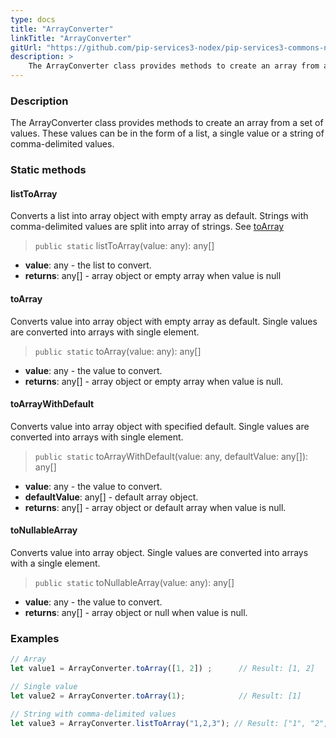 ```yaml
---
type: docs
title: "ArrayConverter"
linkTitle: "ArrayConverter"
gitUrl: "https://github.com/pip-services3-nodex/pip-services3-commons-nodex"
description: > 
    The ArrayConverter class provides methods to create an array from a set of values.
---
```


### Description
The ArrayConverter class provides methods to create an array from a set of values. These values can be in the form of a list,  a single value or a string of comma-delimited values.    

### Static methods

#### listToArray
Converts a list into array object with empty array as default.
Strings with comma-delimited values are split into array of strings.
See [toArray](#toarray)

> `public static` listToArray(value: any): any[]

- **value**: any - the list to convert.
- **returns**: any[] - array object or empty array when value is null


#### toArray
Converts value into array object with empty array as default.
Single values are converted into arrays with single element.

> `public static` toArray(value: any): any[]

- **value**: any - the value to convert.
- **returns**: any[] - array object or empty array when value is null.

#### toArrayWithDefault
Converts value into array object with specified default.
Single values are converted into arrays with single element.

> `public static` toArrayWithDefault(value: any, defaultValue: any[]): any[]

- **value**: any - the value to convert.
- **defaultValue**: any[] - default array object.
- **returns**: any[] - array object or default array when value is null.

#### toNullableArray
Converts value into array object.
Single values are converted into arrays with a single element.

> `public static` toNullableArray(value: any): any[]

- **value**: any - the value to convert.
- **returns**: any[] - array object or null when value is null.

### Examples

```typescript
// Array
let value1 = ArrayConverter.toArray([1, 2]) ;      // Result: [1, 2]

// Single value
let value2 = ArrayConverter.toArray(1);            // Result: [1]

// String with comma-delimited values
let value3 = ArrayConverter.listToArray("1,2,3"); // Result: ["1", "2", "3"]

```
